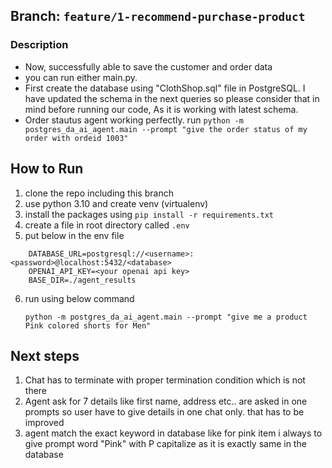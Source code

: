 ## Branch: `feature/1-recommend-purchase-product`

### Description

- Now, successfully able to save the customer and order data
- you can run either main.py.
- First create the database using "ClothShop.sql" file in PostgreSQL. I have updated the schema in the next queries so please consider that in mind before running our code, As it is working with latest schema.
- Order stautus agent working perfectly. run `python -m postgres_da_ai_agent.main --prompt "give the order status of my order with ordeid 1003"`

## How to Run

1. clone the repo including this branch
2. use python 3.10 and create venv (virtualenv)
3. install the packages using `pip install -r requirements.txt`
4. create a file in root directory called `.env`
5. put below in the env file

```
	DATABASE_URL=postgresql://<username>:<password>@localhost:5432/<database>
	OPENAI_API_KEY=<your openai api key>
	BASE_DIR=./agent_results

```

6. run using below command

   `python -m postgres_da_ai_agent.main --prompt "give me a product Pink colored shorts for Men"`


## Next steps

1. Chat has to terminate with proper termination condition which is not there
2. Agent ask for 7 details like first name, address etc.. are asked in one prompts so user have to give details in one chat only. that has to be improved
3. agent match the exact keyword in database like for pink item i always to give prompt word "Pink" with P capitalize as it is exactly same in the database
